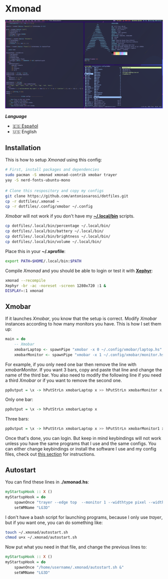 # Xmonad

![Xmonad](../.screenshots/xmonad.png)

***Language***
- [🇪🇸 Español](./README.es.md)
- 🇺🇸 English

## Installation

This is how to setup *Xmonad* using this config:

```bash
# First, install packages and dependencies
sudo pacman -S xmonad xmonad-contrib xmobar trayer
yay -S nerd-fonts-ubuntu-mono

# Clone this respository and copy my configs
git clone https://github.com/antoniosarosi/dotfiles.git
cp -r dotfiles/.xmonad ~
cp -r dotfiles/.config/xmobar ~/.config
```

*Xmobar* will not work if you don't have my
**[~/.local/bin](https://github.com/antoniosarosi/dotfiles/tree/master/.local/bin)**
scripts.

```bash
cp dotfiles/.local/bin/percentage ~/.local/bin/
cp dotfiles/.local/bin/battery ~/.local/bin/
cp dotfiles/.local/bin/brightness ~/.local/bin/
cp dotfiles/.local/bin/volume ~/.local/bin/
```

Place this in your **~/.xprofile**:

```bash
export PATH=$HOME/.local/bin:$PATH
```

Compile *Xmonad* and you should be able to login or test it with
**[Xephyr](https://wiki.archlinux.org/index.php/Xephyr)**:

```bash
xmonad --recompile
Xephyr -br -ac -noreset -screen 1280x720 :1 &
DISPLAY=:1 xmonad
```

## Xmobar

If it launches *Xmobar*, you know that the setup is correct. Modify 
*Xmobar* instances according to how many monitors you have. This is how
I set them up:

```haskell
main = do
    -- Xmobar
    xmobarLaptop <- spawnPipe "xmobar -x 0 ~/.config/xmobar/laptop.hs"
    xmobarMonitor <- spawnPipe "xmobar -x 1 ~/.config/xmobar/monitor.hs"
```

For example, if you only need one bar then remove the line with *xmobarMonitor*.
If you want 3 bars, copy and paste that line and change the name of the third
bar. You also need to modify the following line if you need a third *Xmobar*
or if you want to remove the second one.

```haskell
ppOutput = \x -> hPutStrLn xmobarLaptop x >> hPutStrLn xmobarMonitor x,
```

Only one bar:

```haskell
ppOutput = \x -> hPutStrLn xmobarLaptop x
```

Three bars:

```haskell
ppOutput = \x -> hPutStrLn xmobarLaptop x >> hPutStrLn xmobarMonitor1 x >> hPutStrLn xmobarMonitor2 x,
```

Once that's done, you can login. But keep in mind keybindings will not work
unless you have the same programs that I use and the same configs. You can
either change keybindings or install the software I use and my config files,
check out [this section](https://github.com/antoniosarosi/dotfiles#keybindings)
for instructions.

## Autostart

You can find these lines in **./xmonad.hs**:

```haskell
myStartupHook :: X ()
myStartupHook = do
    spawnOnce "trayer --edge top  --monitor 1 --widthtype pixel --width 40 --heighttype pixel --height 18 --align right --transparent true --alpha 0 --tint 0x292d3e --iconspacing 3 --distance 1 &"
    setWMName "LG3D"
```

I don't have a bash script for launching programs, because I only use *trayer*,
but if you want one, you can do something like:

```bash
touch ~/.xmonad/autostart.sh
chmod u+x ~/.xmonad/autostart.sh
```

Now put what you need in that file, and change the previous lines to:

```haskell
myStartupHook :: X ()
myStartupHook = do
    spawnOnce "/home/username/.xmonad/autostart.sh &"
    setWMName "LG3D"
```

